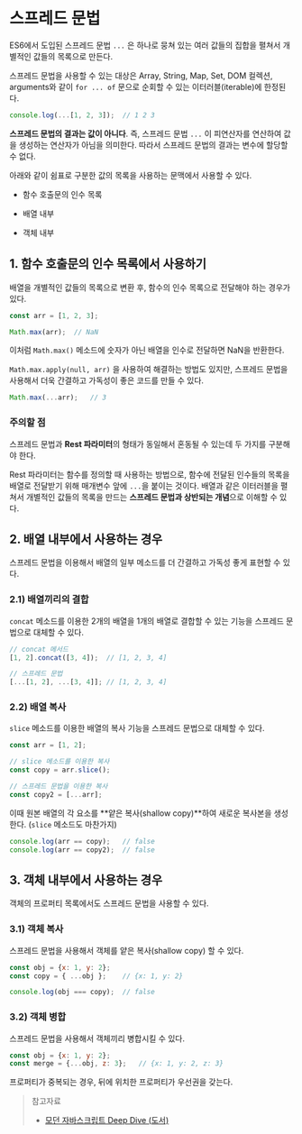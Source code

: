 # 스프레드 문법

ES6에서 도입된 스프레드 문법 `...` 은 하나로 뭉쳐 있는 여러 값들의 집합을 펼쳐서 개별적인 값들의 목록으로 만든다.

스프레드 문법을 사용할 수 있는 대상은 Array, String, Map, Set, DOM 컬렉션, arguments와 같이 `for ... of` 문으로 순회할 수 있는 이터러블(iterable)에 한정된다.

```js
console.log(...[1, 2, 3]);	// 1 2 3
```

 

**스프레드 문법의 결과는 값이 아니다**. 즉, 스프레드 문법 `...` 이 피연산자를 연산하여 값을 생성하는 연산자가 아님을 의미한다. 따라서 스프레드 문법의 결과는 변수에 할당할 수 없다.

아래와 같이 쉼표로 구분한 값의 목록을 사용하는 문맥에서 사용할 수 있다.

- 함수 호출문의 인수 목록

- 배열 내부

- 객체 내부

  

## 1. 함수 호출문의 인수 목록에서 사용하기

배열을 개별적인 값들의 목록으로 변환 후, 함수의 인수 목록으로 전달해야 하는 경우가 있다.

```js
const arr = [1, 2, 3];

Math.max(arr);	// NaN
```

이처럼 `Math.max()` 메소드에 숫자가 아닌 배열을 인수로 전달하면 NaN을 반환한다.



`Math.max.apply(null, arr)` 을 사용하여 해결하는 방법도 있지만, 스프레드 문법을 사용해서 더욱 간결하고 가독성이 좋은 코드를 만들 수 있다.

```js
Math.max(...arr);	// 3
```



### 주의할 점

스프레드 문법과 **Rest 파라미터**의 형태가 동일해서 혼동될 수 있는데 두 가지를 구분해야 한다.

Rest 파라미터는 함수를 정의할 때 사용하는 방법으로, 함수에 전달된 인수들의 목록을 배열로 전달받기 위해 매개변수 앞에 `...`을 붙이는 것이다. 배열과 같은 이터러블을 펼쳐서 개별적인 값들의 목록을 만드는 **스프레드 문법과 상반되는 개념**으로 이해할 수 있다.



## 2. 배열 내부에서 사용하는 경우

스프레드 문법을 이용해서 배열의 일부 메소드를 더 간결하고 가독성 좋게 표현할 수 있다.

### 2.1) 배열끼리의 결합

 `concat` 메소드를 이용한 2개의 배열을 1개의 배열로 결합할 수 있는 기능을 스프레드 문법으로 대체할 수 있다.

```js
// concat 메서드
[1, 2].concat([3, 4]);	// [1, 2, 3, 4]

// 스프레드 문법
[...[1, 2], ...[3, 4]];	// [1, 2, 3, 4]
```



### 2.2) 배열 복사

`slice` 메소드를 이용한 배열의 복사 기능을 스프레드 문법으로 대체할 수 있다.

```js
const arr = [1, 2];

// slice 메소드를 이용한 복사
const copy = arr.slice();

// 스프레드 문법을 이용한 복사
const copy2 = [...arr];
```



이때 원본 배열의 각 요소를 **얕은 복사(shallow copy)**하여 새로운 복사본을 생성한다. (`slice` 메소드도 마찬가지)

```js
console.log(arr == copy);	// false
console.log(arr == copy2);	// false
```



## 3. 객체 내부에서 사용하는 경우

객체의 프로퍼티 목록에서도 스프레드 문법을 사용할 수 있다.

### 3.1) 객체 복사

스프레드 문법을 사용해서 객체를 얕은 복사(shallow copy) 할 수 있다.

```js
const obj = {x: 1, y: 2};
const copy = { ...obj };	// {x: 1, y: 2}

console.log(obj === copy);	// false
```



### 3.2) 객체 병합

스프레드 문법을 사용해서 객체끼리 병합시킬 수 있다.

```js
const obj = {x: 1, y: 2};
const merge = {...obj, z: 3};	// {x: 1, y: 2, z: 3}
```

프로퍼티가 중복되는 경우, 뒤에 위치한 프로퍼티가 우선권을 갖는다.





> 참고자료
>
> - [모던 자바스크립트 Deep Dive (도서)](http://www.yes24.com/Product/Goods/92742567)

